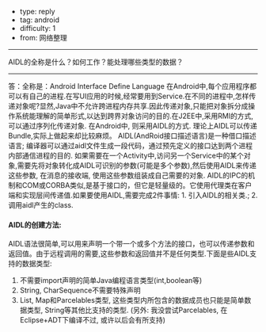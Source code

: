 - type: reply
- tag: android
- difficulty:  1
- from: 网络整理

--------

AIDL的全称是什么？如何工作？能处理哪些类型的数据？

---------

答：全称是：Android Interface Define Language
在Android中,每个应用程序都可以有自己的进程.在写UI应用的时候,经常要用到Service.在不同的进程中,怎样传递对象呢?显然,Java中不允许跨进程内存共享.因此传递对象,只能把对象拆分成操作系统能理解的简单形式,以达到跨界对象访问的目的.在J2EE中,采用RMI的方式,可以通过序列化传递对象. 在Android中, 则采用AIDL的方式. 理论上AIDL可以传递Bundle,实际上做起来却比较麻烦。
AIDL(AndRoid接口描述语言)是一种借口描述语言; 编译器可以通过aidl文件生成一段代码，通过预先定义的接口达到两个进程内部通信进程的目的. 如果需要在一个Activity中,访问另一个Service中的某个对象,需要先将对象转化成AIDL可识别的参数(可能是多个参数),然后使用AIDL来传递这些参数, 在消息的接收端, 使用这些参数组装成自己需要的对象.
AIDL的IPC的机制和COM或CORBA类似,是基于接口的，但它是轻量级的。它使用代理类在客户端和实现层间传递值.如果要使用AIDL,需要完成2件事情: 1. 引入AIDL的相关类.; 2. 调用aidl产生的class.
#### AIDL的创建方法:
AIDL语法很简单,可以用来声明一个带一个或多个方法的接口，也可以传递参数和返回值。由于远程调用的需要,这些参数和返回值并不是任何类型.下面是些AIDL支持的数据类型:
1. 不需要import声明的简单Java编程语言类型(int,boolean等)
2. String, CharSequence不需要特殊声明
3. List, Map和Parcelables类型, 这些类型内所包含的数据成员也只能是简单数据类型, String等其他比支持的类型.
(另外: 我没尝试Parcelables, 在Eclipse+ADT下编译不过, 或许以后会有所支持)

